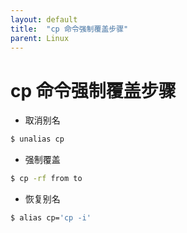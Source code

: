 ```yaml
---
layout: default
title:  "cp 命令强制覆盖步骤"
parent: Linux
---
```


# cp 命令强制覆盖步骤
- 取消别名
```bash
$ unalias cp
```
- 强制覆盖
```bash
$ cp -rf from to
```
- 恢复别名
```bash
$ alias cp='cp -i'
```
